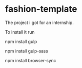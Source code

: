 # fashion-template

The project i got for an internship.

To install it run 

npm install gulp

npm install gulp-sass

npm install browser-sync

